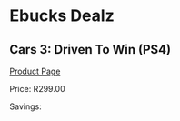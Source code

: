 
# Ebucks Dealz
## Cars 3: Driven To Win (PS4)
[Product Page](https://www.ebucks.com/web/shop/productSelected.do?prodId=1097657956&catId=724351586)

Price: R299.00

Savings: 


	